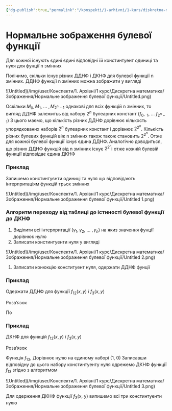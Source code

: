 ```yaml
---
{"dg-publish":true,"permalink":"/konspekti/1-arhivni/1-kurs/diskretna-matematika/normalne-zobrazhennya-bulevoyi-funkcziyi/"}
---
```



# Нормальне зображення булевої функції
Для кожної існують єдині єдині відповідні їй констинтуент одиниці та нуля для фунції n змінних

Полічимо, скільки існує різних ДДНФ і ДКНФ для булевої функції n змінних. ДДНФ функції n змінних можна зображити у вигляді

![Untitled](/img/user/Конспекти/1. Архівні/1 курс/Дискретна математика/Зображення/Нормальне зображення булевої функції/Untitled.png)

Оскільки $M_0, M_1,\ ...\ , M_{2^n-1}$ однакові для всіх функцій n змінних, то вигляд ДДНФ залежитьь від набору $2^n$ булеарних констант $(f_0, \ _1, \ ... \ f_{2^n-1})$ З цього маємо, що кількість різних ДДНФ дорівнює кількость упорядкованих наборів $2^n$ булеарних констант і дорівнює $2^{2^n}$. Кількість різних булевих функцій віж n змінних також також становить $2^{2^n}$. Отже для кожної булевої функції існує єдина ДДНФ. Аналогічно доводиться, що різних ДДНФ функцій від n змінних існує $2^{2^n}$і отже кожній булевій функції відповідає єдина ДКНФ 

### Приклад

Запишемо констинтуєнти одиниці та нуля що відповідають інтерпритаціям функцій трьох змінних

![Untitled](/img/user/Конспекти/1. Архівні/1 курс/Дискретна математика/Зображення/Нормальне зображення булевої функції/Untitled 1.png)

### Алгоритм переходу від таблиці до істиності булевої функції до ДКНФ

1. Виділити всі інтерпритації $(\gamma_1, \gamma_2, \ ... \ , \gamma_n)$ на якиз значення фунції дорівнює нулю
2. Записати констинтуенти нуля у вигляді 

![Untitled](/img/user/Конспекти/1. Архівні/1 курс/Дискретна математика/Зображення/Нормальне зображення булевої функції/Untitled 2.png)

1. Записати конюкцію конституент нуля, одержати ДДНФ фунції

### Приклад

Одержати  ДДНФ для функції $f_{12}(x, y) \ і \ f_{3}(x, y)$ 

Розв’язок 

По

### Приклад

ДКНФ для функцій  $f_{12}(x, y) \ і \ f_{3}(x, y)$  

Розв’язок 

Функція $f_{13}$, Дорівнює нулю на єдиному наборі (1, 0) Записавши відповідну до цього набору констинтуенту нуля одрежемо ДКНФ функції $f_{13}$ згідно з алгоритмом

![Untitled](/img/user/Конспекти/1. Архівні/1 курс/Дискретна математика/Зображення/Нормальне зображення булевої функції/Untitled 3.png)

Для одерження ДКНФ функції $f_3$(x, y) випишемо всі три констинтуенти нулю